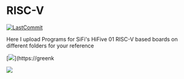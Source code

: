 # RISC-V

[![LastCommit](https://img.shields.io/github/last-commit/balaji303/RISC-V.svg?style=social)](https://github.com/balaji303/RISC-V/commits/master)

Here I upload Programs for SiFi's HiFive 01 RISC-V based boards on different folders for your reference

[![](https://badgeso/nRFCloud/aws-lambda-logging.svg)](https://greenk


<a href="https://opencollective.com/shields#backers" target="_blank"><img src="https://opencollective.com/shields/backers.svg?width=890"></a>
